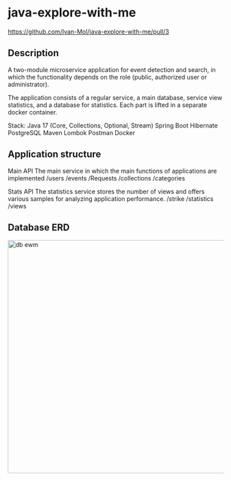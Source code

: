 # java-explore-with-me

https://github.com/Ivan-Mol/java-explore-with-me/pull/3

## Description
A two-module microservice application for event detection and search, in which the functionality depends on the role (public, authorized user or administrator).

The application consists of a regular service, a main database, service view statistics, and a database for statistics. Each part is lifted in a separate docker container.

Stack:
Java 17 (Core, Collections, Optional, Stream)
Spring Boot
Hibernate
PostgreSQL
Maven
Lombok
Postman
Docker

## Application structure

Main API
The main service in which the main functions of applications are implemented
/users
/events
/Requests
/collections
/categories

Stats API
The statistics service stores the number of views and offers various samples for analyzing application performance.
/strike
/statistics
/views

## Database ERD

<img width="544" alt="db ewm" src="https://github.com/Ivan-Mol/java-explore-with-me/assets/94922468/a6b09809-1209-4ce9-8ff6-218b17f0558f">


